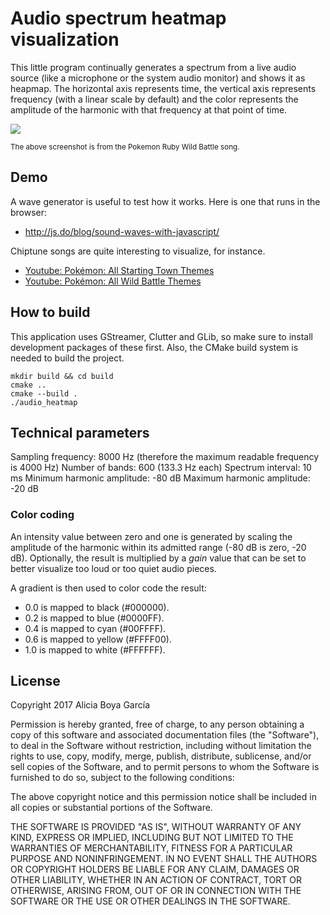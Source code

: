 Audio spectrum heatmap visualization
====================================

This little program continually generates a spectrum from a live audio source (like a microphone or the system audio monitor) and shows it as heapmap. The horizontal axis represents time, the vertical axis represents frequency (with a linear scale by default) and the color represents the amplitude of the harmonic with that frequency at that point of time.

![](http://i.imgur.com/FuCxWIO.png)

<small>The above screenshot is from the Pokemon Ruby Wild Battle song.</small>

Demo
----

A wave generator is useful to test how it works. Here is one that runs in the browser:

* http://js.do/blog/sound-waves-with-javascript/

Chiptune songs are quite interesting to visualize, for instance.

* [Youtube: Pokémon: All Starting Town Themes](https://www.youtube.com/watch?v=a6BNA1_H310&index=2&list=PLYoH_H6bypnkwWeWitN-r5fShyaOTdTmj)
* [Youtube: Pokémon: All Wild Battle Themes](https://www.youtube.com/watch?v=a6BNA1_H310&list=PLYoH_H6bypnkwWeWitN-r5fShyaOTdTmj&index=2)

How to build
------------

This application uses GStreamer, Clutter and GLib, so make sure to install development packages of these first. Also, the CMake build system is needed to build the project.

```
mkdir build && cd build
cmake ..
cmake --build .
./audio_heatmap
```

Technical parameters
--------------------

Sampling frequency: 8000 Hz (therefore the maximum readable frequency is 4000 Hz)
Number of bands: 600 (133.3 Hz each)
Spectrum interval: 10 ms
Minimum harmonic amplitude: -80 dB
Maximum harmonic amplitude: -20 dB

### Color coding

An intensity value between zero and one is generated by scaling the amplitude of the harmonic within its admitted range (-80 dB is zero, -20 dB). Optionally, the result is multiplied by a *gain* value that can be set to better visualize too loud or too quiet audio pieces.

A gradient is then used to color code the result:

* 0.0 is mapped to black (#000000).
* 0.2 is mapped to blue (#0000FF).
* 0.4 is mapped to cyan (#00FFFF).
* 0.6 is mapped to yellow (#FFFF00).
* 1.0 is mapped to white (#FFFFFF).

License
-------

Copyright 2017 Alicia Boya García

Permission is hereby granted, free of charge, to any person obtaining a copy of this software and associated documentation files (the "Software"), to deal in the Software without restriction, including without limitation the rights to use, copy, modify, merge, publish, distribute, sublicense, and/or sell copies of the Software, and to permit persons to whom the Software is furnished to do so, subject to the following conditions:

The above copyright notice and this permission notice shall be included in all copies or substantial portions of the Software.

THE SOFTWARE IS PROVIDED "AS IS", WITHOUT WARRANTY OF ANY KIND, EXPRESS OR IMPLIED, INCLUDING BUT NOT LIMITED TO THE WARRANTIES OF MERCHANTABILITY, FITNESS FOR A PARTICULAR PURPOSE AND NONINFRINGEMENT. IN NO EVENT SHALL THE AUTHORS OR COPYRIGHT HOLDERS BE LIABLE FOR ANY CLAIM, DAMAGES OR OTHER LIABILITY, WHETHER IN AN ACTION OF CONTRACT, TORT OR OTHERWISE, ARISING FROM, OUT OF OR IN CONNECTION WITH THE SOFTWARE OR THE USE OR OTHER DEALINGS IN THE SOFTWARE.
